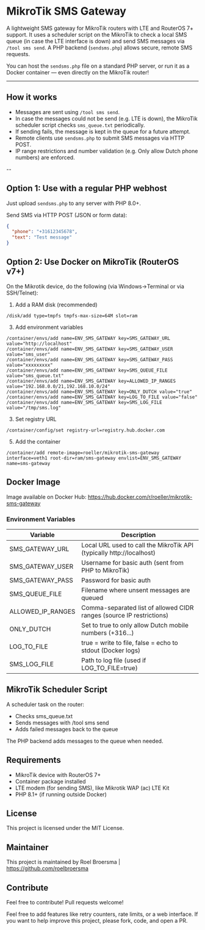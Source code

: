 # MikroTik SMS Gateway

A lightweight SMS gateway for MikroTik routers with LTE and RouterOS 7+ support.
It uses a scheduler script on the MikroTik to check a local SMS queue (in case the LTE interface is down) and send SMS messages via `/tool sms send`.
A PHP backend (`sendsms.php`) allows secure, remote SMS requests.

You can host the `sendsms.php` file on a standard PHP server, or run it as a Docker container — even directly on the MikroTik router!

---

## How it works

- Messages are sent using `/tool sms send`.
- In case the messages could not be send (e.g. LTE is down), the MikroTik scheduler script checks `sms_queue.txt` periodically.
- If sending fails, the message is kept in the queue for a future attempt.
- Remote clients use `sendsms.php` to submit SMS messages via HTTP POST.
- IP range restrictions and number validation (e.g. Only allow Dutch phone numbers) are enforced.

--

## Option 1: Use with a regular PHP webhost

Just upload `sendsms.php` to any server with PHP 8.0+.

Send SMS via HTTP POST (JSON or form data):

```json
{
  "phone": "+31612345678",
  "text": "Test message"
}
```

## Option 2: Use Docker on MikroTik (RouterOS v7+)

On the Mikrotik device, do the following (via Windows->Terminal or via SSH/Telnet):

1. Add a RAM disk (recommended)
```
/disk/add type=tmpfs tmpfs-max-size=64M slot=ram
```

3. Add environment variables
```
/container/envs/add name=ENV_SMS_GATEWAY key=SMS_GATEWAY_URL value="http://localhost"
/container/envs/add name=ENV_SMS_GATEWAY key=SMS_GATEWAY_USER value="sms_user"
/container/envs/add name=ENV_SMS_GATEWAY key=SMS_GATEWAY_PASS value="xxxxxxxxx"
/container/envs/add name=ENV_SMS_GATEWAY key=SMS_QUEUE_FILE value="sms_queue.txt"
/container/envs/add name=ENV_SMS_GATEWAY key=ALLOWED_IP_RANGES value="192.168.0.0/21,192.168.10.0/24"
/container/envs/add name=ENV_SMS_GATEWAY key=ONLY_DUTCH value="true"
/container/envs/add name=ENV_SMS_GATEWAY key=LOG_TO_FILE value="false"
/container/envs/add name=ENV_SMS_GATEWAY key=SMS_LOG_FILE value="/tmp/sms.log"
```

3. Set registry URL
```
/container/config/set registry-url=registry.hub.docker.com
```

5. Add the container
```
/container/add remote-image=roeller/mikrotik-sms-gateway interface=veth1 root-dir=ram/sms-gateway envlist=ENV_SMS_GATEWAY name=sms-gateway
```


## Docker Image
Image available on Docker Hub: https://hub.docker.com/r/roeller/mikrotik-sms-gateway

### Environment Variables
|Variable|Description|
|-----|-------|
|SMS_GATEWAY_URL|Local URL used to call the MikroTik API (typically http://localhost)
|SMS_GATEWAY_USER|Username for basic auth (sent from PHP to MikroTik)
|SMS_GATEWAY_PASS|Password for basic auth
|SMS_QUEUE_FILE|Filename where unsent messages are queued
|ALLOWED_IP_RANGES|Comma-separated list of allowed CIDR ranges (source IP restrictions)
|ONLY_DUTCH|Set to true to only allow Dutch mobile numbers (+316...)
|LOG_TO_FILE|true = write to file, false = echo to stdout (Docker logs)
SMS_LOG_FILE|Path to log file (used if LOG_TO_FILE=true)

## MikroTik Scheduler Script
A scheduler task on the router:
- Checks sms_queue.txt
- Sends messages with /tool sms send
- Adds failed messages back to the queue

The PHP backend adds messages to the queue when needed.

## Requirements
- MikroTik device with RouterOS 7+
- Container package installed
- LTE modem (for sending SMS), like Mikrotik WAP (ac) LTE Kit
- PHP 8.1+ (if running outside Docker)

## License
This project is licensed under the MIT License.

## Maintainer
This project is maintained by Roel Broersma | https://github.com/roelbroersma

## Contribute
Feel free to contribute!
Pull requests welcome!

Feel free to add features like retry counters, rate limits, or a web interface.
If you want to help improve this project, please fork, code, and open a PR.

